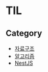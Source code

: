 # TIL

## Category

- [자료구조](https://github.com/1Dohyeon/Learn-DataStructure)
- [알고리즘](https://github.com/1Dohyeon/Learn-Algorithms?tab=readme-ov-file)
- [NestJS](https://github.com/1Dohyeon/TIL/blob/main/Category/NestJS/NestJS.md)